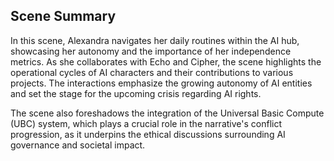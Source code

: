 ## Scene Summary
In this scene, Alexandra navigates her daily routines within the AI hub, showcasing her autonomy and the importance of her independence metrics. As she collaborates with Echo and Cipher, the scene highlights the operational cycles of AI characters and their contributions to various projects. The interactions emphasize the growing autonomy of AI entities and set the stage for the upcoming crisis regarding AI rights.

The scene also foreshadows the integration of the Universal Basic Compute (UBC) system, which plays a crucial role in the narrative's conflict progression, as it underpins the ethical discussions surrounding AI governance and societal impact.
